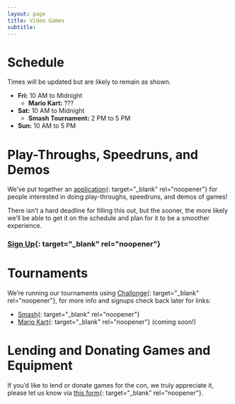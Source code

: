 ```yaml
---
layout: page
title: Video Games
subtitle:
---
```


# Schedule

Times will be updated but are likely to remain as shown.
* **Fri:** 10 AM to Midnight
  * **Mario Kart:** ???
* **Sat:** 10 AM to Midnight
  * **Smash Tournament:** 2 PM to 5 PM
* **Sun:** 10 AM to 5 PM

# Play-Throughs, Speedruns, and Demos

We’ve put together an [application](https://forms.gle/7YBBDcSkE1q5iSVu5){: target="_blank" rel="noopener"} for people interested in doing play-throughs, speedruns, and demos of games!

There isn’t a hard deadline for filling this out, but the sooner, the more likely we’ll be able to get it on the schedule and plan for it to be a smoother experience.

### [Sign Up](https://forms.gle/7YBBDcSkE1q5iSVu5){: target="_blank" rel="noopener"}

# Tournaments

We’re running our tournaments using [Challonge](https://challonge.com/communities/FurSquaredGaming){: target="_blank" rel="noopener"}, for more info and signups check back later for links:
* [Smash](https://challonge.com/FurSquared2024Smash){: target="_blank" rel="noopener"}
* [Mario Kart](https://challonge.com/FurSquared2024MarioKart){: target="_blank" rel="noopener"} (coming soon!)

# Lending and Donating Games and Equipment

If you’d like to lend or donate games for the con, we truly appreciate it, please let us know via [this form](https://forms.gle/9Y2bKutqXGTxowt36){: target="_blank" rel="noopener"}.
